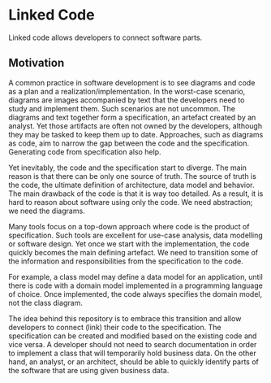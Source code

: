 # Linked Code
Linked code allows developers to connect software parts.

## Motivation
A common practice in software development is to see diagrams and code as a plan and a realization/implementation.
In the worst-case scenario, diagrams are images accompanied by text that the developers need to study and implement them.
Such scenarios are not uncommon.
The diagrams and text together form a specification, an artefact created by an analyst.
Yet those artifacts are often not owned by the developers, although they may be tasked to keep them up to date.
Approaches, such as diagrams as code, aim to narrow the gap between the code and the specification.
Generating code from specification also help.

Yet inevitably, the code and the specification start to diverge.
The main reason is that there can be only one source of truth.
The source of truth is the code, the ultimate definition of architecture, data model and behavior.
The main drawback of the code is that it is way too detailed.
As a result, it is hard to reason about software using only the code.
We need abstraction; we need the diagrams.

Many tools focus on a top-down approach where code is the product of specification.
Such tools are excellent for use-case analysis, data modelling or software design.
Yet once we start with the implementation, the code quickly becomes the main defining artefact.
We need to transition some of the information and responsibilities from the specification to the code.

For example, a class model may define a data model for an application, until there is code with a domain model implemented in a programming language of choice.
Once implemented, the code always specifies the domain model, not the class diagram.

The idea behind this repository is to embrace this transition and allow developers to connect (link) their code to the specification.
The specification can be created and modified based on the existing code and vice versa.
A developer should not need to search documentation in order to implement a class that will temporarily hold business data.
On the other hand, an analyst, or an architect, should be able to quickly identify parts of the software that are using given business data.
